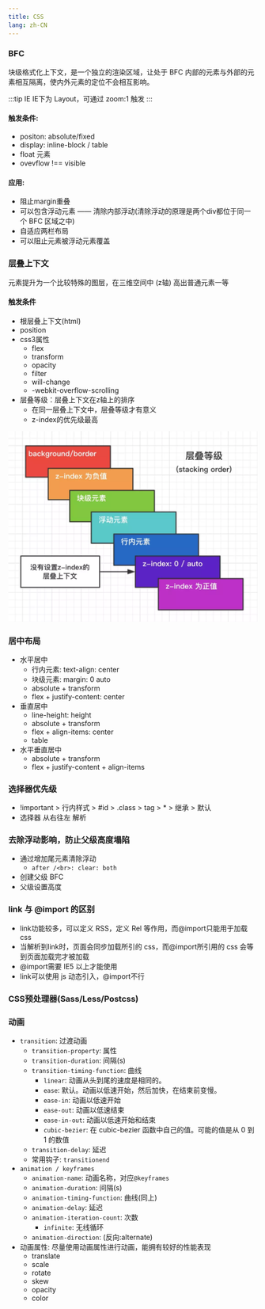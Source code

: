```yaml
---
title: CSS
lang: zh-CN
---
```


### BFC

块级格式化上下文，是一个独立的渲染区域，让处于 BFC 内部的元素与外部的元素相互隔离，使内外元素的定位不会相互影响。

:::tip IE
IE下为 Layout，可通过 zoom:1 触发
:::

#### 触发条件:
  * positon: absolute/fixed
  * display: inline-block / table
  * float 元素
  * ovevflow !== visible

#### 应用:
  * 阻止margin重叠
  * 可以包含浮动元素 —— 清除内部浮动(清除浮动的原理是两个div都位于同一个 BFC 区域之中)
  * 自适应两栏布局
  * 可以阻止元素被浮动元素覆盖

### 层叠上下文
元素提升为一个比较特殊的图层，在三维空间中 (z轴) 高出普通元素一等
#### 触发条件
* 根层叠上下文(html)
* position
* css3属性
  * flex
  * transform
  * opacity
  * filter
  * will-change
  * -webkit-overflow-scrolling
* 层叠等级：层叠上下文在z轴上的排序
  * 在同一层叠上下文中，层叠等级才有意义
  * z-index的优先级最高

![层叠等级](../assets/images/css-zIndex.jpg)

### 居中布局
* 水平居中
  * 行内元素: text-align: center
  * 块级元素: margin: 0 auto
  * absolute + transform
  * flex + justify-content: center
* 垂直居中
  * line-height: height
  * absolute + transform
  * flex + align-items: center
  * table
* 水平垂直居中
  * absolute + transform
  * flex + justify-content + align-items

### 选择器优先级
* !important > 行内样式 > #id > .class > tag > * > 继承 > 默认
* 选择器 从右往左 解析

### 去除浮动影响，防止父级高度塌陷
* 通过增加尾元素清除浮动
  * `after /<br>: clear: both`
* 创建父级 BFC
* 父级设置高度

### link 与 @import 的区别
* link功能较多，可以定义 RSS，定义 Rel 等作用，而@import只能用于加载 css
* 当解析到link时，页面会同步加载所引的 css，而@import所引用的 css 会等到页面加载完才被加载
* @import需要 IE5 以上才能使用
* link可以使用 js 动态引入，@import不行

### CSS预处理器(Sass/Less/Postcss)

### 动画
* `transition`: 过渡动画
  * `transition-property`: 属性
  * `transition-duration`: 间隔(s)
  * `transition-timing-function`: 曲线
    * `linear`: 动画从头到尾的速度是相同的。
    * `ease`: 默认。动画以低速开始，然后加快，在结束前变慢。
    * `ease-in`:	动画以低速开始
    * `ease-out`: 动画以低速结束
    * `ease-in-out`: 动画以低速开始和结束
    * `cubic-bezier`: 在 cubic-bezier 函数中自己的值。可能的值是从 0 到 1 的数值
  * `transition-delay`: 延迟
  * 常用钩子: `transitionend`
* `animation / keyframes`
  * `animation-name`: 动画名称，对应`@keyframes`
  * `animation-duration`: 间隔(s)
  * `animation-timing-function`: 曲线(同上)
  * `animation-delay`: 延迟
  * `animation-iteration-count`: 次数
    * `infinite`: 无线循环
  * `animation-direction`: (反向:alternate)
* 动画属性: 尽量使用动画属性进行动画，能拥有较好的性能表现
  * translate
  * scale
  * rotate
  * skew
  * opacity
  * color